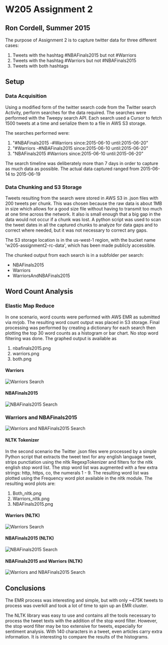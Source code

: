# W205 Assignment 2 #
## Ron Cordell, Summer 2015 ##

The purpose of Assignment 2 is to capture twitter data for three different cases:
 1. Tweets with the hashtag #NBAFinals2015 but not #Warriors
 2. Tweets with the hashtag #Warriors but not #NBAFinals2015
 3. Tweets with both hashtags

## Setup ##

### Data Acquisition ###

Using a modified form of the twitter search code from the Twitter search Activity, perform searches for the data required.
The searches were performed with the Tweepy search API. Each search used a Cursor to fetch 1500 tweets at a time and serialize
them to a file in AWS S3 storage.

The searches performed were:
 1. "#NBAFinals2015 -#Warriors since:2015-06-10 until:2015-06-20"
 2. "#Warriors -#NBAFinals2015 since:2015-06-10 until:2015-06-20"
 3. "NBAFinals2015 #Warriors since:2015-06-10 until:2015-06-20"

The search timeline was deliberately more than 7 days in order to capture as much data as possible. The actual data captured ranged
from 2015-06-14 to 2015-06-19

### Data Chunking and S3 Storage ###

Tweets resulting from the search were stored in AWS S3 in .json files with 200 tweets per chunk. This was chosen because the raw data
is about 1MB in size which allows for a good size file without having to transmit too much at one time across the network. It also is
small enough that a big gap in the data would not occur if a chunk was lost. A python script was used to scan the tweet dates in all
the captured chunks to analyze for data gaps and to correct where needed, but it was not necessary to correct any gaps.

The S3 storage location is in the us-west-1 region, with the bucket name 'w205-assignment2-rc-data', which has been made publicly
accessible.

The chunked output from each search is in a subfolder per search:
 - NBAFinals2015
 - Warriors
 - WarriorsAndNBAFinals2015

## Word Count Analysis ##

### Elastic Map Reduce ###

In one scenario, word counts were performed with AWS EMR as submitted via mrjob. The resulting word count output was placed in S3 storage.
Final processing was performed by creating a dictionary for each search then plotting the top 30 word counts as a histogram or bar
chart. No stop word filtering was done. The graphed output is available as 
 1. nbafinals2015.png
 2. warriors.png
 3. both.png

#### Warriors ####
![Warriors Search](https://github.com/rocket-ron/MIDS-W205/blob/assignment2/assignments/assignment2/hist/Warriors.png "#Warriors")

#### NBAFinals2015 ####
![NBAFinals2015 Search](https://github.com/rocket-ron/MIDS-W205/blob/assignment2/assignments/assignment2/hist/NBAFinals2015.png "#NBAFinals2015")

### Warriors and NBAFinals2015 ###
![Warriors and NBAFinals2015 Search](https://github.com/rocket-ron/MIDS-W205/blob/assignment2/assignments/assignment2/hist/both.png "#Warriors and #NBAFinals2015")

#### NLTK Tokenizer ####

In the second scenario the Twitter .json files were processed by a simple Python script that extracts the tweet text for any english 
language tweet, strips punctiation using the nltk RegexpTokenizer and filters for the nltk english stop word list. The stop word list
was augmented with a few extra strings: http, https, co, the numerals 1 - 9. The resulting word list was plotted using the Frequency
word plot available in the nltk module. The resulting word plots are:
 1. Both_nltk.png
 2. Warriors_nltk.png
 3. NBAFinals2015.png

#### Warriors (NLTK) ####
![Warriors Search](https://github.com/rocket-ron/MIDS-W205/blob/assignment2/assignments/assignment2/hist/Warriors_nltk.png "#Warriors")

#### NBAFinals2015 (NLTK) ####
![NBAFinals2015 Search](https://github.com/rocket-ron/MIDS-W205/blob/assignment2/assignments/assignment2/hist/NBAFinals2015_nltk.png "#NBAFinals2015")

#### NBAFinals2015 and Warriors (NLTK) ####
![Warriors and NBAFinals2015 Search](https://github.com/rocket-ron/MIDS-W205/blob/assignment2/assignments/assignment2/hist/Both_nltk.png "#Warriors and #NBAFinals2015")

## Conclusions ##

The EMR process was interesting and simple, but with only ~475K tweets to process was overkill and took a lot of time to spin up an 
EMR cluster. 

The NLTK library was easy to use and contains all the tools necessary to process the tweet texts with the addition of the stop word 
filter. However, the stop word filter may be too extensive for tweets, especially for sentiment analysis. With 140 characters in a 
tweet, even articles carry extra information. It is interesting to compare the results of the histograms.

